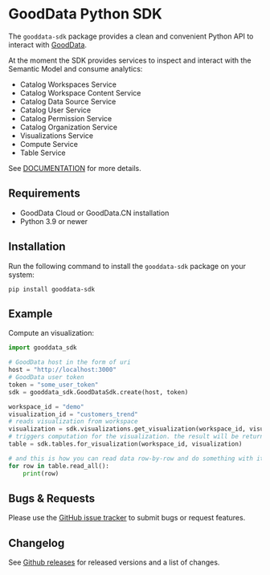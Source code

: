 # GoodData Python SDK

The `gooddata-sdk` package provides a clean and convenient Python API to interact with [GoodData](https://www.gooddata.com/).

At the moment the SDK provides services to inspect and interact with the Semantic Model and consume analytics:
* Catalog Workspaces Service
* Catalog Workspace Content Service
* Catalog Data Source Service
* Catalog User Service
* Catalog Permission Service
* Catalog Organization Service
* Visualizations Service
* Compute Service
* Table Service

See [DOCUMENTATION](https://www.gooddata.com/docs/python-sdk/1.48.1.dev2) for more details.

## Requirements

-  GoodData Cloud or GoodData.CN installation
-  Python 3.9 or newer

## Installation

Run the following command to install the `gooddata-sdk` package on your system:

    pip install gooddata-sdk

## Example

Compute an visualization:
```python
import gooddata_sdk

# GoodData host in the form of uri
host = "http://localhost:3000"
# GoodData user token
token = "some_user_token"
sdk = gooddata_sdk.GoodDataSdk.create(host, token)

workspace_id = "demo"
visualization_id = "customers_trend"
# reads visualization from workspace
visualization = sdk.visualizations.get_visualization(workspace_id, visualization_id)
# triggers computation for the visualization. the result will be returned in a tabular form
table = sdk.tables.for_visualization(workspace_id, visualization)

# and this is how you can read data row-by-row and do something with it
for row in table.read_all():
    print(row)
```


## Bugs & Requests

Please use the [GitHub issue tracker](https://github.com/gooddata/gooddata-python-sdk/issues) to submit bugs
or request features.

## Changelog

See  [Github releases](https://github.com/gooddata/gooddata-python-sdk/releases) for released versions
and a list of changes.
